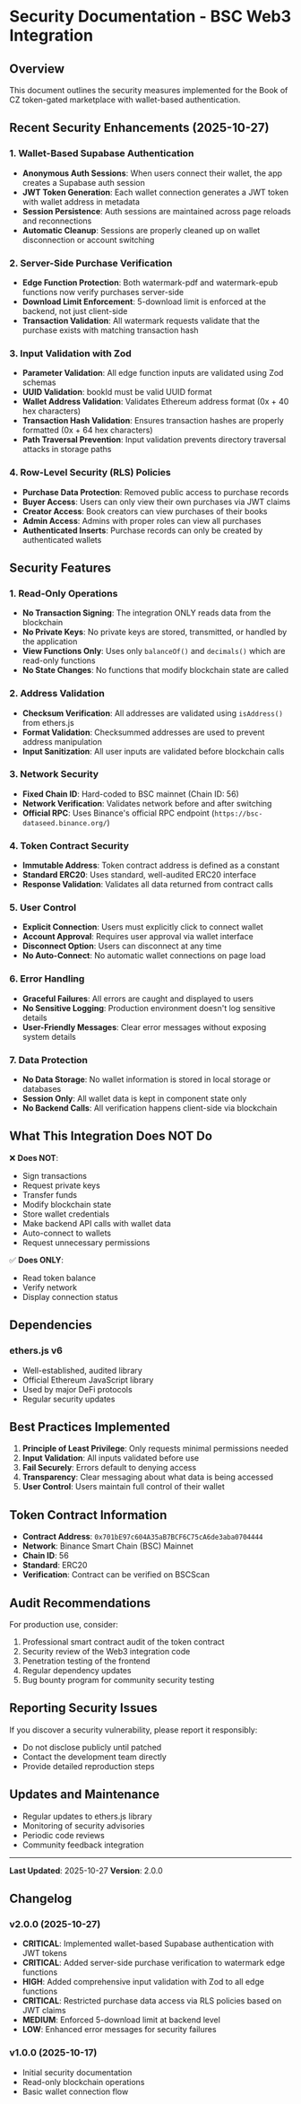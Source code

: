 # Security Documentation - BSC Web3 Integration

## Overview
This document outlines the security measures implemented for the Book of CZ token-gated marketplace with wallet-based authentication.

## Recent Security Enhancements (2025-10-27)

### 1. Wallet-Based Supabase Authentication
- **Anonymous Auth Sessions**: When users connect their wallet, the app creates a Supabase auth session
- **JWT Token Generation**: Each wallet connection generates a JWT token with wallet address in metadata
- **Session Persistence**: Auth sessions are maintained across page reloads and reconnections
- **Automatic Cleanup**: Sessions are properly cleaned up on wallet disconnection or account switching

### 2. Server-Side Purchase Verification
- **Edge Function Protection**: Both watermark-pdf and watermark-epub functions now verify purchases server-side
- **Download Limit Enforcement**: 5-download limit is enforced at the backend, not just client-side
- **Transaction Validation**: All watermark requests validate that the purchase exists with matching transaction hash

### 3. Input Validation with Zod
- **Parameter Validation**: All edge function inputs are validated using Zod schemas
- **UUID Validation**: bookId must be valid UUID format
- **Wallet Address Validation**: Validates Ethereum address format (0x + 40 hex characters)
- **Transaction Hash Validation**: Ensures transaction hashes are properly formatted (0x + 64 hex characters)
- **Path Traversal Prevention**: Input validation prevents directory traversal attacks in storage paths

### 4. Row-Level Security (RLS) Policies
- **Purchase Data Protection**: Removed public access to purchase records
- **Buyer Access**: Users can only view their own purchases via JWT claims
- **Creator Access**: Book creators can view purchases of their books
- **Admin Access**: Admins with proper roles can view all purchases
- **Authenticated Inserts**: Purchase records can only be created by authenticated wallets

## Security Features

### 1. Read-Only Operations
- **No Transaction Signing**: The integration ONLY reads data from the blockchain
- **No Private Keys**: No private keys are stored, transmitted, or handled by the application
- **View Functions Only**: Uses only `balanceOf()` and `decimals()` which are read-only functions
- **No State Changes**: No functions that modify blockchain state are called

### 2. Address Validation
- **Checksum Verification**: All addresses are validated using `isAddress()` from ethers.js
- **Format Validation**: Checksummed addresses are used to prevent address manipulation
- **Input Sanitization**: All user inputs are validated before blockchain calls

### 3. Network Security
- **Fixed Chain ID**: Hard-coded to BSC mainnet (Chain ID: 56)
- **Network Verification**: Validates network before and after switching
- **Official RPC**: Uses Binance's official RPC endpoint (`https://bsc-dataseed.binance.org/`)

### 4. Token Contract Security
- **Immutable Address**: Token contract address is defined as a constant
- **Standard ERC20**: Uses standard, well-audited ERC20 interface
- **Response Validation**: Validates all data returned from contract calls

### 5. User Control
- **Explicit Connection**: Users must explicitly click to connect wallet
- **Account Approval**: Requires user approval via wallet interface
- **Disconnect Option**: Users can disconnect at any time
- **No Auto-Connect**: No automatic wallet connections on page load

### 6. Error Handling
- **Graceful Failures**: All errors are caught and displayed to users
- **No Sensitive Logging**: Production environment doesn't log sensitive details
- **User-Friendly Messages**: Clear error messages without exposing system details

### 7. Data Protection
- **No Data Storage**: No wallet information is stored in local storage or databases
- **Session Only**: All wallet data is kept in component state only
- **No Backend Calls**: All verification happens client-side via blockchain

## What This Integration Does NOT Do

❌ **Does NOT**:
- Sign transactions
- Request private keys
- Transfer funds
- Modify blockchain state
- Store wallet credentials
- Make backend API calls with wallet data
- Auto-connect to wallets
- Request unnecessary permissions

✅ **Does ONLY**:
- Read token balance
- Verify network
- Display connection status

## Dependencies

### ethers.js v6
- Well-established, audited library
- Official Ethereum JavaScript library
- Used by major DeFi protocols
- Regular security updates

## Best Practices Implemented

1. **Principle of Least Privilege**: Only requests minimal permissions needed
2. **Input Validation**: All inputs validated before use
3. **Fail Securely**: Errors default to denying access
4. **Transparency**: Clear messaging about what data is being accessed
5. **User Control**: Users maintain full control of their wallet

## Token Contract Information

- **Contract Address**: `0x701bE97c604A35aB7BCF6C75cA6de3aba0704444`
- **Network**: Binance Smart Chain (BSC) Mainnet
- **Chain ID**: 56
- **Standard**: ERC20
- **Verification**: Contract can be verified on BSCScan

## Audit Recommendations

For production use, consider:
1. Professional smart contract audit of the token contract
2. Security review of the Web3 integration code
3. Penetration testing of the frontend
4. Regular dependency updates
5. Bug bounty program for community security testing

## Reporting Security Issues

If you discover a security vulnerability, please report it responsibly:
- Do not disclose publicly until patched
- Contact the development team directly
- Provide detailed reproduction steps

## Updates and Maintenance

- Regular updates to ethers.js library
- Monitoring of security advisories
- Periodic code reviews
- Community feedback integration

---

**Last Updated**: 2025-10-27
**Version**: 2.0.0

## Changelog

### v2.0.0 (2025-10-27)
- **CRITICAL**: Implemented wallet-based Supabase authentication with JWT tokens
- **CRITICAL**: Added server-side purchase verification to watermark edge functions
- **HIGH**: Added comprehensive input validation with Zod to all edge functions
- **CRITICAL**: Restricted purchase data access via RLS policies based on JWT claims
- **MEDIUM**: Enforced 5-download limit at backend level
- **LOW**: Enhanced error messages for security failures

### v1.0.0 (2025-10-17)
- Initial security documentation
- Read-only blockchain operations
- Basic wallet connection flow
